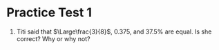 # Practice Test 1
1. Titi said that $\Large\frac{3}{8}$, 0.375, and 37.5% are equal. Is she correct? Why or why not?

